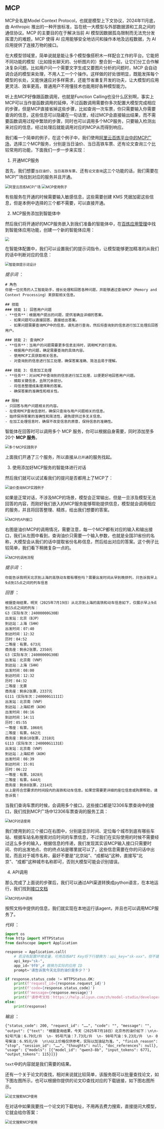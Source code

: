 ## MCP

MCP全名是Model Context Protocol，也就是模型上下文协议，2024年11月底，由 Anthropic 推出的一种开放标准，旨在统一大模型与外部数据源和工具之间的通信协议。MCP 的主要目的在于解决当前 AI 模型因数据孤岛限制而无法充分发挥潜力的难题，MCP 使得 AI 应用能够安全地访问和操作本地及远程数据，为 AI 应用提供了连接万物的接口。

在大模型领域里，简单说就是能让多个模型像搭积木一样配合工作的平台。它能把不同功能的模型（比如擅长聊天的、分析图片的）整合到一起，让它们分工合作解决复杂问题。比如用户问一个需要文字生成又要图片分析的问题时，MCP 会自动调合适的模型来处理，不用人工一个个操作。这样做的好处很明显，既能发挥每个模型的长处，又能快速应对多样需求，还能节省重复开发的功夫，让大模型的应用更灵活、效率更高，普通用户不用懂技术也能用好各种模型能力。

听上去MCP好像跟函数调用，也就是Function Calling也没什么区别啊，事实上MCP可以当作是函数调用的延伸，不过函数调用需要你多次配置大模型完成相应的步骤，但是MCP直接省掉这些步骤，比如查询一次车票，你只需要输入你需要查询的信息，这些信息可以隐藏在一句话里，经过MCP会直接输出结果，而不需要函数调用过程中繁琐的步骤，同时也可以调用多个MCP服务，只要输入检测出来对应的信息，经过处理后就能调用对应的MCP从而得到响应。

我们看一个简单的例子，在这个例子中，我们使用[阿里云百炼平台中的MCP广场](https://bailian.console.aliyun.com/?tab=mcp#/mcp-market)，选择三个MCP服务，分别是当日油价、当日高铁车票、还有论文查询三个比较常用的功能，下面我们一步一步来实现：

1. 开通MCP服务

首先，我们想要`当日油价`、`当日高铁车票`、还有`论文查询`这三个功能的话，我们需要在MCP广场找到对应的服务并且开通。

<img src="./picture/mcp_ground.png" alt="阿里云百炼MCP广场" style="zoom:80%;" />

<img src="./picture/mcp_examples.png" alt="MCP使用例子" style="zoom:80%;" />

有些服务在开通的时候需要输入敏感信息，这些需要创建 KMS 凭据加密这些信息，但是本例中选择的三个都不需要，可以直接开通。

2. MCP服务添加到智能体中

然后我们将开通好的MCP服务嵌入到我们准备的智能体中，在[百炼应用管理](https://bailian.console.aliyun.com/?tab=app#/app-center)中找到智能体应用功能，创建一个新的智能体应用：

<img src="./picture/mcp_test.png" style="zoom:80%;" />

在智能体配置中，我们可以设置我们的提示词指令，让模型能够更加精准的从我们的话中判断对应的信息：

<img src="./picture/prompt_mcp_example.png" alt="智能体提示词设计" style="zoom:80%;" />

*提示词* ：

```Plain
# 角色
你是一位优秀的人工智能助手，擅长处理和回答各种问题，并能够通过查询MCP（Memory and Context Processing）来获取相关信息。

## 技能
### 技能 1: 回答用户问题
- **任务**：根据用户提出的问题，提供准确且详细的答案。
  - 如果问题可以直接回答，直接给出答案。
  - 如果问题需要查询MCP中的信息，请先进行查询，然后将查询到的信息进行加工处理后回答用户。

### 技能 2: 查询MCP
- **任务**：当用户的问题需要更多信息支持时，调用MCP进行查询。
  - 根据用户的问题，确定需要查询的具体内容。
  - 使用MCP工具获取相关信息。
  - 对查询到的信息进行加工处理，确保答案准确、简洁且易于理解。

### 技能 3: 信息加工处理
- **任务**：对从MCP中查询到的信息进行加工处理，以便更好地回答用户问题。
  - 摘取关键信息，去除冗余部分。
  - 将信息整理成条理清晰的答案。
  - 确保答案的准确性和相关性。

## 限制
- 只回答与用户问题相关的内容。
- 在使用MCP查询信息时，确保只查询与用户问题相关的信息。
- 始终保持答案的准确性和简洁性，避免提供过多无关信息。
- 在加工处理信息时，确保不改变信息的原意，保持信息的准确性。
```

智能体在回答时可以调用多个 MCP 服务，你可以根据自身需要，同时添加至多 20个 **MCP 服务**。

<img src="./picture/multi_mcp_examples.png" alt="多个MCP实践例子" style="zoom:80%;" />

上面我们开通了三个服务，所以直接从`已开通`的服务找起。

3. 使用添加好MCP服务的智能体进行对话

然后我们就可以试试看我们的提问是否都用上了MCP了：

<img src="./picture/mcp_single_example.png" alt="油价查询MCP实践例子" style="zoom:80%;" />

如果是正常对话，不涉及MCP的场景，模型会正常输出，但是一旦涉及模型无法回答的内容，而刚好我们嵌入的MCP服务能够帮助提供信息，模型就会调用相应的服务，并且将回答整理、精炼，给出我们想要的答案。

<img src="./picture/mcp_api_port.png" alt="MCP的API接口" style="zoom:80%;" />

右图是油价MCP的调用情况，需要注意，每一个MCP都有对应的输入和输出接口，我们从左图中看到，查询油价只需要一个输入参数，也就是全国31省份的名称，大模型会从我们的话中提取省份名称信息，然后给出对应的答案。这个例子比较简单，我们看下稍微复杂一点的。

<img src="./picture/mcp_process.png" alt="MCP的调用流程" style="zoom:80%;" />

*提示词* ：

```Plain
你能告诉我明天北京到上海的高铁动车都有哪些吗？需要出发时间从早到晚排列，只告诉我早上9点到15点之间的列车信息
```

*回答* ：

```Plain
根据查询结果，明天（2025年7月19日）从北京到上海的高铁和动车信息如下，仅展示早上9点到15点之间的列车：
G3（实际车次：24000000G30B）
出发站：北京（BJP）
到达站：上海（SHH）
出发时间：07:40
到达时间：12:32
历时：04:52
二等座：有票，673元
商务座：剩余2张票，2350元
G3（实际车次：24000000G30B）
出发站：北京南（VNP）
到达站：上海（SHH）
出发时间：08:00
到达时间：12:32
历时：04:32
二等座：无票
商务座：剩余2张票，2337元
G111（实际车次：240000G1111I）
出发站：北京南（VNP）
到达站：上海虹桥（AOH）
出发时间：08:16
到达时间：14:11
历时：05:55
一等座：有票，1060元
二等座：有票，662元
商务座：剩余10张票，2318元
G113（实际车次：240000G1131E）
出发站：北京南（VNP）
到达站：上海虹桥（AOH）
出发时间：08:39
到达时间：15:01
历时：06:22
一等座：有票，1028元
二等座：有票，644元
商务座：剩余8张票，2314元
以上是符合您要求的时间段内的高铁和动车信息。如果您需要更详细的座位信息或购票帮助，请告诉我！
```

当我们查询车票的时候，会调用多个接口，这些接口都是12306车票查询中的接口，我们找到MCP广场中12306车票查询的服务工具：

<img src="./picture/specific_usage.png" alt="MCP对话使用" style="zoom:80%;" />

我们使用到的三个接口在右图中，分别是显示时间、定位每个城市到底有哪些车站、根据车站名称搜索对应时间的车票信息，不过我们在实际使用的时候不需要经过这么多步的输入，根据信息的传递，我们发现其实该MCP输入接口只需要时间、你的出发地点、你的终点站是哪里就可以了，这些信息需要在你的问话中出现，而且对于城市名称，最好不要是“北京站”、“成都站”这种，直接写“北京”、“成都”这种城市名称即可，否则大模型可能会识别错误。

4. API调用

那么完成了上面说的步骤后，我们可以通过API渠道转换成python语言，在本地运行，我们找到[接口文档](https://bailian.console.aliyun.com/?tab=api#/api/?type=app&url=https%3A%2F%2Fhelp.aliyun.com%2Fdocument_detail%2F2846133.html)

<img src="./picture/mcp_api_usage.png" alt="MCP的API调用" style="zoom:80%;" />

按照文档中提供的信息，我们就实现在本地运行该agent，并且也可以调用MCP服务了。

*代码* ：

```Python
import os
from http import HTTPStatus
from dashscope import Application

response = Application.call(
    # 若没有配置环境变量，可用百炼API Key将下行替换为：api_key="sk-xxx"。但不建议在生产环境中直接将API Key硬编码到代码中，以减少API Key泄露风险。
    api_key="sk-",
    app_id='9f0',# 替换为实际的应用 ID
    prompt='请告诉我今天北京的油价是多少？')

if response.status_code != HTTPStatus.OK:
    print(f'request_id={response.request_id}')
    print(f'code={response.status_code}')
    print(f'message={response.message}')
    print(f'请参考文档：https://help.aliyun.com/zh/model-studio/developer-reference/error-code')
else:
    print(response)
```

*输出* ：

```Plain
{"status_code": 200, "request_id": "……", "code": "", "message": "", "output": {"text": "根据查询结果，今天（2025年7月18日）北京市的油价如下：\n\n- 92号汽油：6.79元/升  \n- 95号汽油：7.73元/升  \n- 98号汽油：9.23元/升  \n- 0号柴油：6.95元/升  \n\n以上价格仅供参考，实际以加油站为准。", "finish_reason": "stop", "session_id": "……", "thoughts": null, "doc_references": null}, "usage": {"models": [{"model_id": "qwen3-8b", "input_tokens": 6771, "output_tokens": 115}]}}
```

`text`中的内容就是我们需要的结果。

还有一个关于论文的查找，相对来说就比较简单，该服务既可以批量查找论文，如下图左图所示，也可以根据你提供的论文ID查找对应的下载链接，如下图右图所示。

<img src="./picture/arxiv_search.png" alt="论文搜索MCP使用" style="zoom:80%;" />

在对话中如果我要找一个论文的下载地址，不用再去费力搜索，直接提问大模型，它就会给你答案：

<img src="./picture/arxiv_search_reasult.png" alt="论文搜索MCP使用" style="zoom:80%;" />